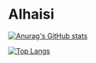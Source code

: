 # AIhaisi #
[![Anurag's GitHub stats](https://github-readme-stats.vercel.app/api?username=AIhaisi&theme=tokyonight)](https://github.com/AIhaisi/github-readme-stats)

[![Top Langs](https://github-readme-stats.vercel.app/api/top-langs/?username=AIhaisi&hide=javascript,html&theme=tokyonight&layout=compact)](https://github.com/AIhaisi/github-readme-stats)
<!--
![](http://github-profile-summary-cards.vercel.app/api/cards/stats?username=AIhaisi&theme=transparent)
![](http://github-profile-summary-cards.vercel.app/api/cards/repos-per-language?username=AIhaisi&theme=transparent)

-->
<!--
**AIhaisi/AIhaisi** is a ✨ _special_ ✨ repository because its `README.md` (this file) appears on your GitHub profile.

Here are some ideas to get you started:

- 🔭 I’m currently working on ...
- 🌱 I’m currently learning ...
- 👯 I’m looking to collaborate on ...
- 🤔 I’m looking for help with ...
- 💬 Ask me about ...
- 📫 How to reach me: ...
- 😄 Pronouns: ...
- ⚡ Fun fact: ...
-->
